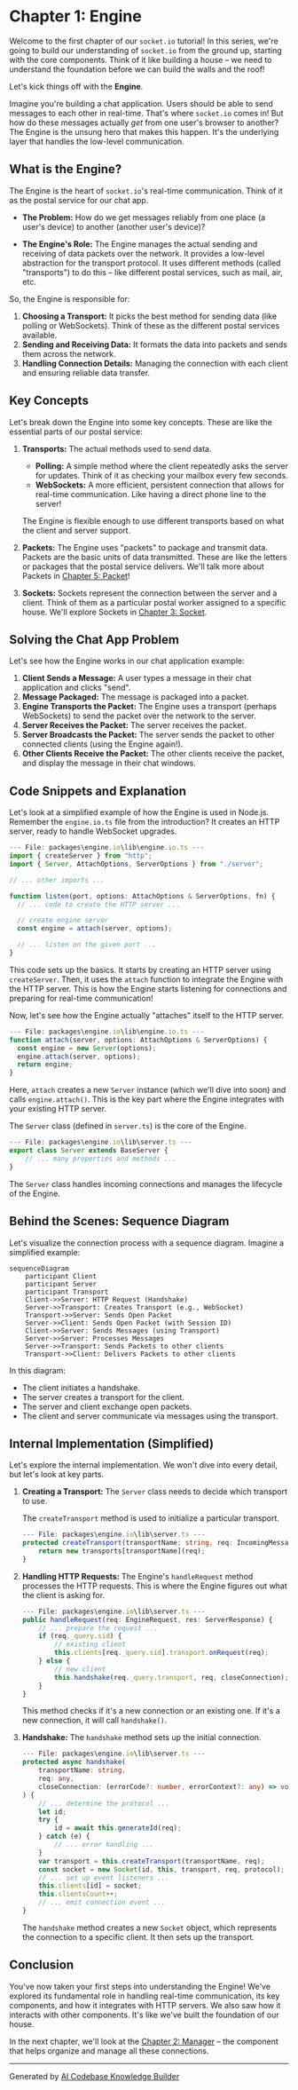 # Chapter 1: Engine

Welcome to the first chapter of our `socket.io` tutorial! In this series, we're going to build our understanding of `socket.io` from the ground up, starting with the core components. Think of it like building a house – we need to understand the foundation before we can build the walls and the roof!

Let's kick things off with the **Engine**.

Imagine you're building a chat application. Users should be able to send messages to each other in real-time.  That's where `socket.io` comes in! But how do these messages actually *get* from one user's browser to another? The Engine is the unsung hero that makes this happen. It's the underlying layer that handles the low-level communication.

## What is the Engine?

The Engine is the heart of `socket.io`'s real-time communication. Think of it as the postal service for our chat app.

*   **The Problem:** How do we get messages reliably from one place (a user's device) to another (another user's device)?

*   **The Engine's Role:** The Engine manages the actual sending and receiving of data packets over the network. It provides a low-level abstraction for the transport protocol.  It uses different methods (called "transports") to do this – like different postal services, such as mail, air, etc.

So, the Engine is responsible for:

1.  **Choosing a Transport:**  It picks the best method for sending data (like polling or WebSockets). Think of these as the different postal services available.
2.  **Sending and Receiving Data:**  It formats the data into packets and sends them across the network.
3.  **Handling Connection Details:** Managing the connection with each client and ensuring reliable data transfer.

## Key Concepts

Let's break down the Engine into some key concepts. These are like the essential parts of our postal service:

1.  **Transports:** The actual methods used to send data.
    *   **Polling:** A simple method where the client repeatedly asks the server for updates.  Think of it as checking your mailbox every few seconds.
    *   **WebSockets:** A more efficient, persistent connection that allows for real-time communication. Like having a direct phone line to the server!

    The Engine is flexible enough to use different transports based on what the client and server support.

2.  **Packets:** The Engine uses "packets" to package and transmit data. Packets are the basic units of data transmitted.  These are like the letters or packages that the postal service delivers. We'll talk more about Packets in [Chapter 5: Packet](05_packet_.md)!

3.  **Sockets:** Sockets represent the connection between the server and a client. Think of them as a particular postal worker assigned to a specific house. We'll explore Sockets in [Chapter 3: Socket](03_socket_.md).

## Solving the Chat App Problem

Let's see how the Engine works in our chat application example:

1.  **Client Sends a Message:** A user types a message in their chat application and clicks "send".
2.  **Message Packaged:** The message is packaged into a packet.
3.  **Engine Transports the Packet:** The Engine uses a transport (perhaps WebSockets) to send the packet over the network to the server.
4.  **Server Receives the Packet:** The server receives the packet.
5.  **Server Broadcasts the Packet:** The server sends the packet to other connected clients (using the Engine again!).
6.  **Other Clients Receive the Packet:** The other clients receive the packet, and display the message in their chat windows.

## Code Snippets and Explanation

Let's look at a simplified example of how the Engine is used in Node.js. Remember the `engine.io.ts` file from the introduction?  It creates an HTTP server, ready to handle WebSocket upgrades.

```typescript
--- File: packages\engine.io\lib\engine.io.ts ---
import { createServer } from "http";
import { Server, AttachOptions, ServerOptions } from "./server";

// ... other imports ...

function listen(port, options: AttachOptions & ServerOptions, fn) {
  // ... code to create the HTTP server ...

  // create engine server
  const engine = attach(server, options);

  // ... listen on the given port ...
}

```

This code sets up the basics. It starts by creating an HTTP server using `createServer`. Then, it uses the `attach` function to integrate the Engine with the HTTP server. This is how the Engine starts listening for connections and preparing for real-time communication!

Now, let's see how the Engine actually "attaches" itself to the HTTP server.

```typescript
--- File: packages\engine.io\lib\engine.io.ts ---
function attach(server, options: AttachOptions & ServerOptions) {
  const engine = new Server(options);
  engine.attach(server, options);
  return engine;
}
```

Here, `attach` creates a new `Server` instance (which we'll dive into soon) and calls `engine.attach()`. This is the key part where the Engine integrates with your existing HTTP server.

The `Server` class (defined in `server.ts`) is the core of the Engine.

```typescript
--- File: packages\engine.io\lib\server.ts ---
export class Server extends BaseServer {
    // ... many properties and methods ...
}
```

The `Server` class handles incoming connections and manages the lifecycle of the Engine.

## Behind the Scenes: Sequence Diagram

Let's visualize the connection process with a sequence diagram. Imagine a simplified example:

```mermaid
sequenceDiagram
    participant Client
    participant Server
    participant Transport
    Client->>Server: HTTP Request (Handshake)
    Server->>Transport: Creates Transport (e.g., WebSocket)
    Transport->>Server: Sends Open Packet
    Server->>Client: Sends Open Packet (with Session ID)
    Client->>Server: Sends Messages (using Transport)
    Server->>Server: Processes Messages
    Server->>Transport: Sends Packets to other clients
    Transport->>Client: Delivers Packets to other clients

```

In this diagram:

*   The client initiates a handshake.
*   The server creates a transport for the client.
*   The server and client exchange open packets.
*   The client and server communicate via messages using the transport.

## Internal Implementation (Simplified)

Let's explore the internal implementation. We won't dive into every detail, but let's look at key parts.

1.  **Creating a Transport:** The `Server` class needs to decide which transport to use.

    The `createTransport` method is used to initialize a particular transport.

    ```typescript
    --- File: packages\engine.io\lib\server.ts ---
    protected createTransport(transportName: string, req: IncomingMessage) {
        return new transports[transportName](req);
    }
    ```

2.  **Handling HTTP Requests:** The Engine's `handleRequest` method processes the HTTP requests. This is where the Engine figures out what the client is asking for.

    ```typescript
    --- File: packages\engine.io\lib\server.ts ---
    public handleRequest(req: EngineRequest, res: ServerResponse) {
        // ... prepare the request ...
        if (req._query.sid) {
            // existing client
            this.clients[req._query.sid].transport.onRequest(req);
        } else {
            // new client
            this.handshake(req._query.transport, req, closeConnection);
        }
    }
    ```

    This method checks if it's a new connection or an existing one. If it's a new connection, it will call `handshake()`.

3.  **Handshake:**  The `handshake` method sets up the initial connection.

    ```typescript
    --- File: packages\engine.io\lib\server.ts ---
    protected async handshake(
        transportName: string,
        req: any,
        closeConnection: (errorCode?: number, errorContext?: any) => void,
    ) {
        // ... determine the protocol ...
        let id;
        try {
            id = await this.generateId(req);
        } catch (e) {
            // ... error handling ...
        }
        var transport = this.createTransport(transportName, req);
        const socket = new Socket(id, this, transport, req, protocol);
        // ... set up event listeners ...
        this.clients[id] = socket;
        this.clientsCount++;
        // ... emit connection event ...
    }
    ```

    The `handshake` method creates a new `Socket` object, which represents the connection to a specific client. It then sets up the transport.

## Conclusion

You've now taken your first steps into understanding the Engine! We've explored its fundamental role in handling real-time communication, its key components, and how it integrates with HTTP servers.  We also saw how it interacts with other components.  It's like we've built the foundation of our house.

In the next chapter, we'll look at the [Chapter 2: Manager](02_manager_.md) – the component that helps organize and manage all these connections.


---

Generated by [AI Codebase Knowledge Builder](https://github.com/The-Pocket/Tutorial-Codebase-Knowledge)